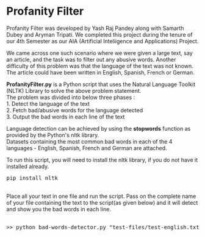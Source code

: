 # Profanity Filter
Profanity Filter was developed by Yash Raj Pandey along with Samarth Dubey and Aryman Tripati. We completed this project during the tenure of our 4th Semester as our AIA (Artificial Inteliigence and Applications) Project.

We came across one such scenario where we were given a large text, say an article, and the task was to filter out any abusive words. Another difficulty of this problem was that the language of the text was not known. The article could have been written in English, Spanish, French or German.

<p>
	<b>ProfanityFilter.py</b> is a Python script that uses the Natural Language Toolkit (NLTK) Library to solve the above problem statement.<br>
	The problem was divided into below three phases :<br>
	1. Detect the language of the text<br>
	2. Fetch bad/abusive words for the language detected<br>
	3. Output the bad words in each line of the text
</p>
<p>
	Language detection can be achieved by using the <b>stopwords</b> function as provided by the Python's nltk library.<br>
	Datasets containing the most common bad words in each of the 4 languages - English, Spanish, French and German are attached.<br>
</p>
<p>
	To run this script, you will need to install the nltk library, if you do not have it installed already.<br>
	<pre>pip install nltk</pre><br>
	Place all your text in one file and run the script. Pass on the complete name of your file containing the text to the script(as given below) and it will detect and show you the bad words in each line.<br><br>
	<pre>>> python bad-words-detector.py "test-files/test-english.txt"</pre>
</p>
